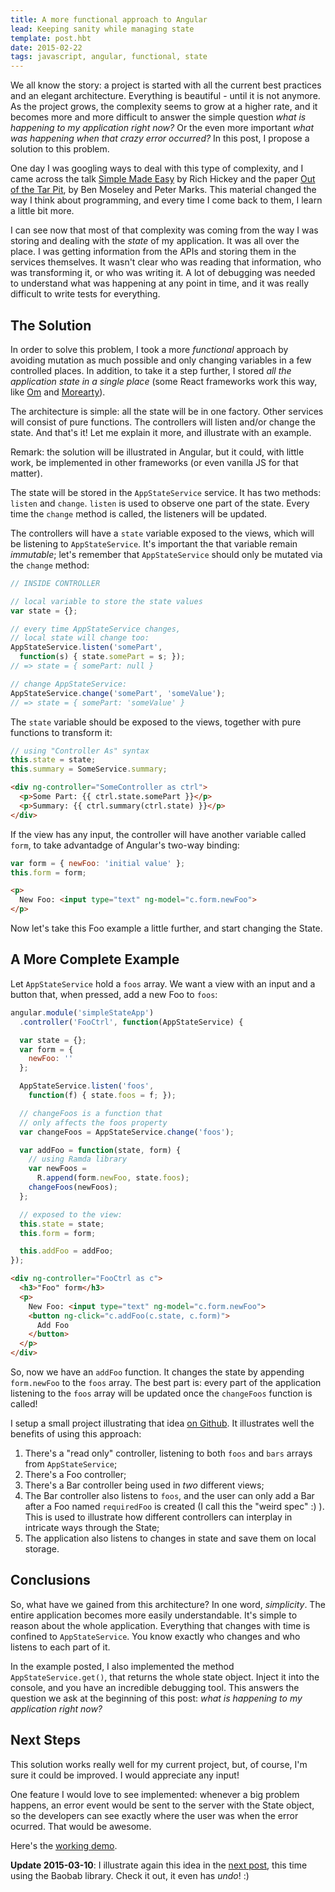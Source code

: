 ```yaml
---
title: A more functional approach to Angular
lead: Keeping sanity while managing state
template: post.hbt
date: 2015-02-22
tags: javascript, angular, functional, state
---
```


We all know the story: a project is started with all the current best practices and an elegant architecture. Everything is beautiful - until it is not anymore. As the project grows, the complexity seems to grow at a higher rate, and it becomes more and more difficult to answer the simple question *what is happening to my application right now?* Or the even more important *what was happening when that crazy error occurred?* In this post, I propose a solution to this problem.

One day I was googling ways to deal with this type of complexity, and I came across the talk [Simple Made Easy](http://www.infoq.com/presentations/Simple-Made-Easy) by Rich Hickey and the paper [Out of the Tar Pit](https://github.com/papers-we-love/papers-we-love/tree/master/design/out-of-the-tar-pit.pdf), by Ben Moseley and Peter Marks. This material changed the way I think about programming, and every time I come back to them, I learn a little bit more.

I can see now that most of that complexity was coming from the way I was storing and dealing with the *state* of my application. It was all over the place. I was getting information from the APIs and storing them in the services themselves. It wasn't clear who was reading that information, who was transforming it, or who was writing it. A lot of debugging was needed to understand what was happening at any point in time, and it was really difficult to write tests for everything.

## The Solution

In order to solve this problem, I took a more *functional* approach by avoiding mutation as much possible and only changing variables in a few controlled places. In addition, to take it a step further, I stored *all the application state in a single place* (some React frameworks work this way, like [Om](https://github.com/omcljs/om) and [Morearty](https://github.com/moreartyjs/moreartyjs)).

The architecture is simple: all the state will be in one factory. Other services will consist of pure functions. The controllers will listen and/or change the state. And that's it! Let me explain it more, and illustrate with an example.

Remark: the solution will be illustrated in Angular, but it could, with little work, be implemented in other frameworks (or even vanilla JS for that matter).

The state will be stored in the `AppStateService` service. It has two methods: `listen` and  `change`. `listen` is used to observe one part of the state. Every time the `change` method is called, the listeners will be updated.

The controllers will have a `state` variable exposed to the views, which will be listening to `AppStateService`. It's important the that variable remain *immutable*; let's remember that `AppStateService` should only be mutated via the `change` method:

```javascript
// INSIDE CONTROLLER

// local variable to store the state values
var state = {};

// every time AppStateService changes,
// local state will change too:
AppStateService.listen('somePart',
  function(s) { state.somePart = s; });
// => state = { somePart: null }

// change AppStateService:
AppStateService.change('somePart', 'someValue');
// => state = { somePart: 'someValue' }
```

The `state` variable should be exposed to the views, together with pure functions to transform it:

```javascript
// using "Controller As" syntax
this.state = state;
this.summary = SomeService.summary;
```

```html
<div ng-controller="SomeController as ctrl">
  <p>Some Part: {{ ctrl.state.somePart }}</p>
  <p>Summary: {{ ctrl.summary(ctrl.state) }}</p>
</div>
```

If the view has any input, the controller will have another variable called `form`, to take advantadge of Angular's two-way binding:

```javascript
var form = { newFoo: 'initial value' };
this.form = form;
```

```html
<p>
  New Foo: <input type="text" ng-model="c.form.newFoo">
</p>
```

Now let's take this Foo example a little further, and start changing the State.

## A More Complete Example

Let `AppStateService` hold a `foos` array. We want a view with an input and a button that, when pressed, add a new Foo to `foos`:

```javascript
angular.module('simpleStateApp')
  .controller('FooCtrl', function(AppStateService) {

  var state = {};
  var form = {
    newFoo: ''
  };

  AppStateService.listen('foos',
    function(f) { state.foos = f; });

  // changeFoos is a function that
  // only affects the foos property
  var changeFoos = AppStateService.change('foos');

  var addFoo = function(state, form) {
    // using Ramda library
    var newFoos =
      R.append(form.newFoo, state.foos);
    changeFoos(newFoos);
  };

  // exposed to the view:
  this.state = state;
  this.form = form;

  this.addFoo = addFoo;
});
```

```html
<div ng-controller="FooCtrl as c">
  <h3>"Foo" form</h3>
  <p>
    New Foo: <input type="text" ng-model="c.form.newFoo">
    <button ng-click="c.addFoo(c.state, c.form)">
      Add Foo
    </button>
  </p>
</div>
```

So, now we have an `addFoo` function. It changes the state by appending `form.newFoo` to the `foos` array. The best part is: every part of the application listening to the `foos` array will be updated once the `changeFoos` function is called!

I setup a small project illustrating that idea [on Github](https://github.com/lucasmreis/simpleStateApp). It illustrates well the benefits of using this approach:

1. There's a "read only" controller, listening to both `foos` and `bars` arrays from `AppStateService`;
2. There's a Foo controller;
3. There's a Bar controller being used in *two* different views;
4. The Bar controller also listens to `foos`, and the user can only add a Bar after a Foo named `requiredFoo` is created (I call this the "weird spec" :) ). This is used to illustrate how different controllers can interplay in intricate ways through the State;
5. The application also listens to changes in state and save them on local storage.

## Conclusions

So, what have we gained from this architecture? In one word, *simplicity*. The entire application becomes more easily understandable. It's simple to reason about the whole application. Everything that changes with time is confined to `AppStateService`. You know exactly who changes and who listens to each part of it.

In the example posted, I also implemented the method `AppStateService.get()`, that returns the whole state object. Inject it into the console, and you have an incredible debugging tool. This answers the question we ask at the beginning of this post: *what is happening to my application right now?*

## Next Steps

This solution works really well for my current project, but, of course, I'm sure it could be improved. I would appreciate any input!

One feature I would love to see implemented: whenever a big problem happens, an error event would be sent to the server with the State object, so the developers can see exactly where the user was when the error ocurred. That would be awesome.

Here's the [working demo](https://github.com/lucasmreis/simpleStateApp).

**Update 2015-03-10**: I illustrate again this idea in the [next post](../a-more-functional-approach-to-angular-with-baobab), this time using the Baobab library. Check it out, it even has *undo*! :)

